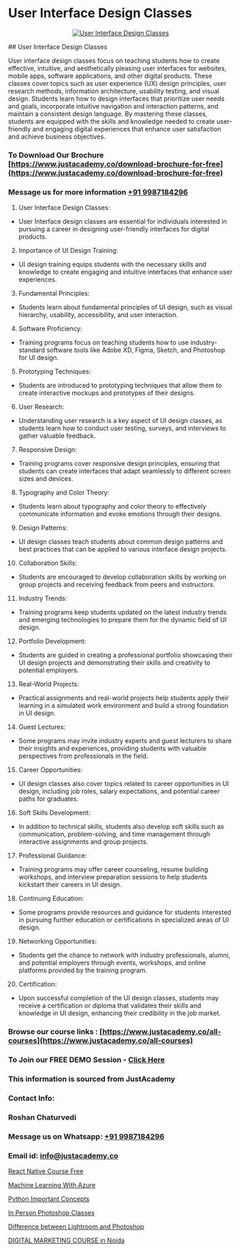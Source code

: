 # User Interface Design Classes

<p align="center">
  <a href="https://justacademy.co/all-courses">
    <img src="https://i.ibb.co/P5KtSQ2/ui-ux.png" alt="User Interface Design Classes">
  </a>
</p>
## User Interface Design Classes

User interface design classes focus on teaching students how to create effective, intuitive, and aesthetically pleasing user interfaces for websites, mobile apps, software applications, and other digital products. These classes cover topics such as user experience (UX) design principles, user research methods, information architecture, usability testing, and visual design. Students learn how to design interfaces that prioritize user needs and goals, incorporate intuitive navigation and interaction patterns, and maintain a consistent design language. By mastering these classes, students are equipped with the skills and knowledge needed to create user-friendly and engaging digital experiences that enhance user satisfaction and achieve business objectives.
### To Download Our Brochure [https://www.justacademy.co/download-brochure-for-free](https://www.justacademy.co/download-brochure-for-free)
### Message us for more information [+91 9987184296](https://api.whatsapp.com/send?phone=919987184296)
1) User Interface Design Classes:
- User Interface design classes are essential for individuals interested in pursuing a career in designing user-friendly interfaces for digital products.
2) Importance of UI Design Training:
- UI design training equips students with the necessary skills and knowledge to create engaging and intuitive interfaces that enhance user experiences.
3) Fundamental Principles:
- Students learn about fundamental principles of UI design, such as visual hierarchy, usability, accessibility, and user interaction.
4) Software Proficiency:
- Training programs focus on teaching students how to use industry-standard software tools like Adobe XD, Figma, Sketch, and Photoshop for UI design.
5) Prototyping Techniques:
- Students are introduced to prototyping techniques that allow them to create interactive mockups and prototypes of their designs.
6) User Research:
- Understanding user research is a key aspect of UI design classes, as students learn how to conduct user testing, surveys, and interviews to gather valuable feedback.
7) Responsive Design:
- Training programs cover responsive design principles, ensuring that students can create interfaces that adapt seamlessly to different screen sizes and devices.
8) Typography and Color Theory:
- Students learn about typography and color theory to effectively communicate information and evoke emotions through their designs.
9) Design Patterns:
- UI design classes teach students about common design patterns and best practices that can be applied to various interface design projects.
10) Collaboration Skills:
- Students are encouraged to develop collaboration skills by working on group projects and receiving feedback from peers and instructors.
11) Industry Trends:
- Training programs keep students updated on the latest industry trends and emerging technologies to prepare them for the dynamic field of UI design.
12) Portfolio Development:
- Students are guided in creating a professional portfolio showcasing their UI design projects and demonstrating their skills and creativity to potential employers.
13) Real-World Projects:
- Practical assignments and real-world projects help students apply their learning in a simulated work environment and build a strong foundation in UI design.
14) Guest Lectures:
- Some programs may invite industry experts and guest lecturers to share their insights and experiences, providing students with valuable perspectives from professionals in the field.
15) Career Opportunities:
- UI design classes also cover topics related to career opportunities in UI design, including job roles, salary expectations, and potential career paths for graduates.
16) Soft Skills Development:
- In addition to technical skills, students also develop soft skills such as communication, problem-solving, and time management through interactive assignments and group projects.
17) Professional Guidance:
- Training programs may offer career counseling, resume building workshops, and interview preparation sessions to help students kickstart their careers in UI design.
18) Continuing Education:
- Some programs provide resources and guidance for students interested in pursuing further education or certifications in specialized areas of UI design.
19) Networking Opportunities:
- Students get the chance to network with industry professionals, alumni, and potential employers through events, workshops, and online platforms provided by the training program.
20) Certification:
- Upon successful completion of the UI design classes, students may receive a certification or diploma that validates their skills and knowledge in UI design, enhancing their credibility in the job market.

### Browse our course links : [https://www.justacademy.co/all-courses](https://www.justacademy.co/all-courses) 
### To Join our FREE DEMO Session - [Click Here](https://www.justacademy.co/register-for-course-demo)


### This information is sourced from JustAcademy
### Contact Info:
### Roshan Chaturvedi
### Message us on Whatsapp: [+91 9987184296](https://api.whatsapp.com/send?phone=919987184296)
### Email id: [info@justacademy.co](mailto:info@justacademy.co)
                
[React Native Course Free](0)

[Machine Learning With Azure](https://www.linkedin.com/pulse/machine-learning-azure-justacademy-coventry-aslwe?trackingId=5PbK2lHvhFE%2BwcovXhmCVA%3D%3D&lipi=urn%3Ali%3Apage%3Ad_flagship3_company_admin%3BJZ1BlOL5QLWznvJO1ReiaA%3D%3D)

[Python Important Concepts](https://medium.com/@negishivu99/python-important-concepts-b5ee7e37f84f)

[In Person Photoshop Classes](https://medium.com/@justacademytraining/in-person-photoshop-classes-f00cd0a3b5ca)

[Difference between Lightroom and Photoshop](https://justacademyin.github.io/justacademy/difference-between-lightroom-and-photoshop)

[DIGITAL MARKETING COURSE in Noida](https://justacademyin.github.io/justacademy/digital-marketing-course-in-noida)

